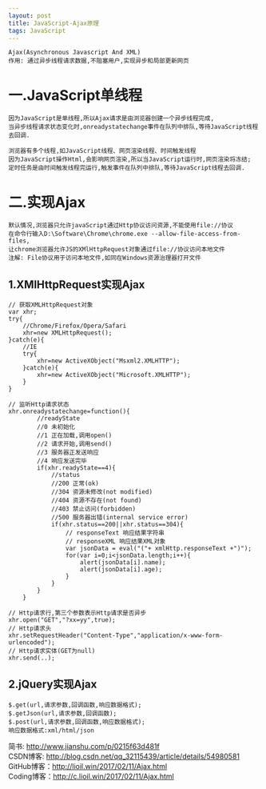 ```yaml
---
layout: post
title: JavaScript-Ajax原理
tags: JavaScript
---
```

	Ajax(Asynchronous Javascript And XML)
	作用: 通过异步线程请求数据,不阻塞用户,实现异步和局部更新网页
	
# 一.JavaScript单线程
	因为JavaScript是单线程,所以Ajax请求是由浏览器创建一个异步线程完成,
	当异步线程请求状态变化时,onreadystatechange事件在队列中排队,等待JavaScript线程去回调.
	
	浏览器有多个线程,如JavaScript线程、网页渲染线程、时间触发线程
    因为JavaScript操作Html,会影响网页渲染,所以当JavaScript运行时,网页渲染将冻结;
	定时任务是由时间触发线程完运行,触发事件在队列中排队,等待JavaScript线程去回调.

# 二.实现Ajax	
	默认情况,浏览器只允许javaScript通过Http协议访问资源,不能使用file://协议
	在命令行输入D:\Software\Chrome\chrome.exe --allow-file-access-from-files,
	让chrome浏览器允许JS的XMlHttpRequest对象通过file://协议访问本地文件
	注解: File协议用于访问本地文件,如同在Windows资源治理器打开文件
	
## 1.XMlHttpRequest实现Ajax
	// 获取XMLHttpRequest对象
	var xhr;
	try{ 
		//Chrome/Firefox/Opera/Safari
		xhr=new XMLHttpRequest();
	}catch(e){
		//IE
		try{	
			xhr=new ActiveXObject("Msxml2.XMLHTTP");
		}catch(e){
			xhr=new ActiveXObject("Microsoft.XMLHTTP");
		}
	}
	
	// 监听Http请求状态
	xhr.onreadystatechange=function(){
			//readyState
			//0 未初始化
			//1 正在加载,调用open()
			//2 请求开始,调用send()
			//3 服务器正发送响应
			//4 响应发送完毕
			if(xhr.readyState==4){
				//status
				//200 正常(ok)
				//304 资源未修改(not modified)
				//404 资源不存在(not found)
				//403 禁止访问(forbidden)
				//500 服务器出错(internal service error)					
				if(xhr.status==200||xhr.status==304){
					// responseText 响应结果字符串
					// responseXML 响应结果XML对象
					var jsonData = eval("("+ xmlHttp.responseText +")");
					for(var i=0;i<jsonData.length;i++){
						alert(jsonData[i].name);
						alert(jsonData[i].age);
					}						
				}
			}
		}			
		
	// Http请求行,第三个参数表示Http请求是否异步
	xhr.open("GET","?xx=yy",true);
	// Http请求头
	xhr.setRequestHeader("Content-Type","application/x-www-form-urlencoded");
	// Http请求实体(GET为null)
	xhr.send(..);
		
## 2.jQuery实现Ajax
	$.get(url,请求参数,回调函数,响应数据格式);
	$.getJson(url,请求参数,回调函数);
	$.post(url,请求参数,回调函数,响应数据格式);
	响应数据格式:xml/html/json

简书: http://www.jianshu.com/p/0215f63d481f  
CSDN博客: http://blog.csdn.net/qq_32115439/article/details/54980581   
GitHub博客：http://lioil.win/2017/02/11/Ajax.html   
Coding博客：http://c.lioil.win/2017/02/11/Ajax.html